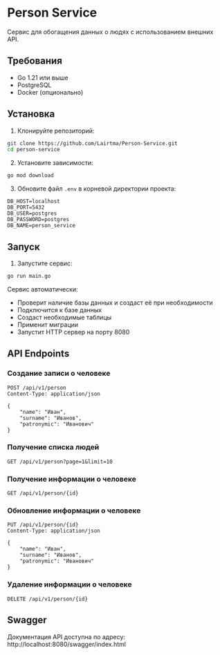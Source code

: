 # Person Service

Сервис для обогащения данных о людях с использованием внешних API.

## Требования

- Go 1.21 или выше
- PostgreSQL
- Docker (опционально)

## Установка

1. Клонируйте репозиторий:
```bash
git clone https://github.com/Lairtma/Person-Service.git
cd person-service
```

2. Установите зависимости:
```bash
go mod download
```

3. Обновите файл `.env` в корневой директории проекта:
```env
DB_HOST=localhost
DB_PORT=5432
DB_USER=postgres
DB_PASSWORD=postgres
DB_NAME=person_service
```

## Запуск

1. Запустите сервис:
```bash
go run main.go
```

Сервис автоматически:
- Проверит наличие базы данных и создаст её при необходимости
- Подключится к базе данных
- Создаст необходимые таблицы
- Применит миграции
- Запустит HTTP сервер на порту 8080

## API Endpoints

### Создание записи о человеке
```http
POST /api/v1/person
Content-Type: application/json

{
    "name": "Иван",
    "surname": "Иванов",
    "patronymic": "Иванович"
}
```

### Получение списка людей
```http
GET /api/v1/person?page=1&limit=10
```

### Получение информации о человеке
```http
GET /api/v1/person/{id}
```

### Обновление информации о человеке
```http
PUT /api/v1/person/{id}
Content-Type: application/json

{
    "name": "Иван",
    "surname": "Иванов",
    "patronymic": "Иванович"
}
```

### Удаление информации о человеке
```http
DELETE /api/v1/person/{id}
```

## Swagger

Документация API доступна по адресу: http://localhost:8080/swagger/index.html